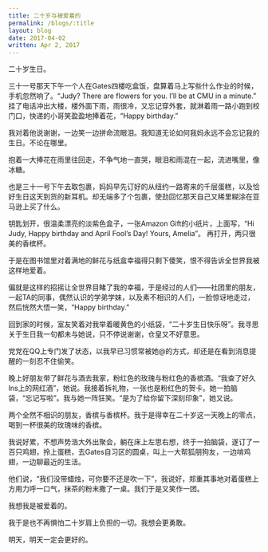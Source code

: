 ```yaml
---
title: 二十岁与被爱着的
permalink: /blogs/:title
layout: blog
date: 2017-04-02
written: Apr 2, 2017
---
```


二十岁生日。

三十一号那天下午一个人在Gates四楼吃盒饭，盘算着马上写些什么作业的时候，手机忽然响了。“Judy? There are flowers for you. I’ll be at CMU in a minute.” 挂了电话冲出大楼，楼外面下雨，雨很冷，又忘记穿外套，就淋着雨一路小跑到校门口，快递的小哥笑盈盈地捧着花，“Happy birthday.”

我对着他说谢谢，一边笑一边拼命流眼泪。我知道无论如何我妈永远不会忘记我的生日。不论在哪里。

抱着一大捧花在雨里往回走，不争气地一直哭，眼泪和雨混在一起，流进嘴里，像冰糖。

也是三十一号下午去取包裹，妈妈早先订好的从纽约一路寄来的千层蛋糕，以及恰好生日这天到货的新耳机。却无端多了个包裹，使劲回忆那天自己又稀里糊涂在亚马逊上买了什么。

钥匙划开，很温柔漂亮的淡紫色盒子，一张Amazon Gift的小纸片，上面写，“Hi Judy, Happy birthday and April Fool’s Day! Yours, Amelia”。 再打开，两只很美的香槟杯。

于是在图书馆里对着满地的鲜花与纸盒幸福得只剩下傻笑，恨不得告诉全世界我被这样地爱着。

偏就是这样的招摇让全世界目睹了我的幸福，于是经过的人们——社团里的朋友，一起TA的同事，偶然认识的学弟学妹，以及素不相识的人们，一脸惊讶地走过，然后恍然大悟一笑，“Happy birthday.”

回到家的时候，室友笑着对我举着暖黄色的小纸袋，“二十岁生日快乐呀”。我寻思关于生日我一句都未与她说，只不停说谢谢，仓皇又不好意思。

党党在QQ上专门发了状态，以我早已习惯常被她@的方式，却还是在看到消息提醒的一刻忍不住偷笑。

晚上好朋友带了鲜花与酒去我家，粉红色的玫瑰与粉红色的香槟酒。“我查了好久Ins上的网红酒”，她说。我接着拆礼物，一张也是粉红色的贺卡。她一拍脑袋，“忘记写啦”。我与她一阵狂笑。“是为了给你留下深刻印象”，她又说。

两个全然不相识的朋友，香槟与香槟杯。我于是得幸在二十岁这一天晚上的零点，喝到一杯很美的玫瑰味的香槟。

我说好累，不想声势浩大外出聚会，躺在床上左思右想，终于一拍脑袋，遂订了一百只鸡翅，拎上蛋糕，去Gates自习区的圆桌，叫上一大帮狐朋狗友，一边啃鸡翅，一边聊最近的生活。

他们说，“我们没带蜡烛，可你要不还是吹一下”，我说好，郑重其事地对着蛋糕上方用力呼一口气，抹茶的粉末撒了一桌。我们于是又笑作一团。

我想我是被爱着的。

我于是也不再惧怕二十岁肩上负担的一切。我想会更勇敢。

明天，明天一定会更好的。
